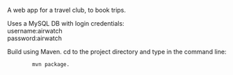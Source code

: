 A web app for a travel club, to book trips.

<p>
Uses a MySQL DB with login credentials:
	<br>username:airwatch
	<br>password:airwatch
</p>
<p>
Build using Maven. cd to the project directory and type in the command line:
<br/>
	<code>
		mvn package.
	</code>
</p>
